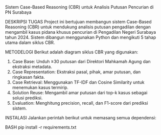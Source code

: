 Sistem Case-Based Reasoning (CBR) untuk Analisis Putusan Pencurian di PN Surabaya

DESKRIPSI TUGAS
Project ini bertujuan membangun sistem Case-Based Reasoning (CBR) untuk mendukung analisis putusan pengadilan dengan mengambil kasus pidana khusus pencurian di Pengadilan Negeri Surabaya tahun 2024. Sistem dibangun menggunakan Python dan mengikuti 5 tahap utama dalam siklus CBR.

METODELOGI
Berikut adalah diagram siklus CBR yang digunakan:
1. Case Base: Unduh ≥30 putusan dari Direktori Mahkamah Agung dan ekstraksi metadata.
2. Case Representation: Ekstraksi pasal, pihak, amar putusan, dan ringkasan fakta.
3. Case Retrieval: Menggunakan TF-IDF dan Cosine Similarity untuk menemukan kasus termirip.
4. Solution Reuse: Mengambil amar putusan dari top-k kasus sebagai solusi prediksi.
5. Evaluation: Menghitung precision, recall, dan F1-score dari prediksi sistem.

INSTALASI
Jalankan perintah berikut untuk memasang semua dependensi:

BASH
pip install -r requirements.txt

